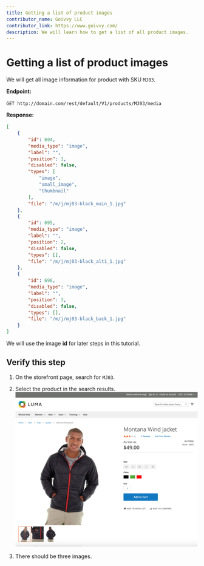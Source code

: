 ```yaml
---
title: Getting a list of product images 
contributor_name: Goivvy LLC
contributor_link: https://www.goivvy.com/
description: We will learn how to get a list of all product images.
--- 
```


# Getting a list of product images

We will get all image information for product with SKU `MJ03`.

**Endpoint:**

`GET http://domain.com/rest/default/V1/products/MJ03/media`

**Response:**

```json
[
    {
        "id": 694,
        "media_type": "image",
        "label": "",
        "position": 1,
        "disabled": false,
        "types": [
            "image",
            "small_image",
            "thumbnail"
        ],
        "file": "/m/j/mj03-black_main_1.jpg"
    },
    {
        "id": 695,
        "media_type": "image",
        "label": "",
        "position": 2,
        "disabled": false,
        "types": [],
        "file": "/m/j/mj03-black_alt1_1.jpg"
    },
    {
        "id": 696,
        "media_type": "image",
        "label": "",
        "position": 3,
        "disabled": false,
        "types": [],
        "file": "/m/j/mj03-black_back_1.jpg"
    }
]
```

We will use the image **id** for later steps in this tutorial.

## Verify this step

1. On the storefront page, search for `MJ03`.

1. Select the product in the search results.
    ![Product](../../../_images/list-product-images.png)

1. There should be three images.

